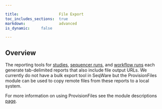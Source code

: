```yaml
---

title:                	File Export
toc_includes_sections:  true	
markdown:              	advanced 
is_dynamic:	 	false	

---
```


<!--
TODO:
* this guide needs more details and an example
-->

## Overview 

The reporting tools for [studies](/docs/21-study-reporter/), [sequencer
runs](/docs/20-sequencer-run-reporter/), and [workflow
runs](/docs/19-workflow-run-reporter/) each generate tab-delimited reports that
also include file output URLs.  We currently do not have a bulk export tool in
SeqWare but the ProvisionFiles module can be used to copy remote files from
these reports to a local system.

For more information on using ProvisionFiles see the module descriptions [page](/docs/17a-modules/#provisionfiles).
